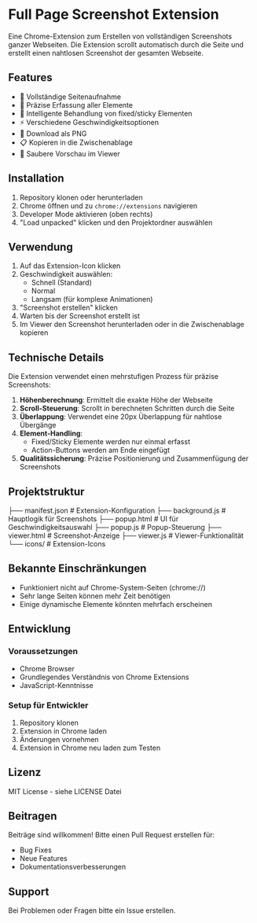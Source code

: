 # Full Page Screenshot Extension

Eine Chrome-Extension zum Erstellen von vollständigen Screenshots ganzer Webseiten. Die Extension scrollt automatisch durch die Seite und erstellt einen nahtlosen Screenshot der gesamten Webseite.

## Features

- 📸 Vollständige Seitenaufnahme
- 🎯 Präzise Erfassung aller Elemente
- 🔄 Intelligente Behandlung von fixed/sticky Elementen
- ⚡ Verschiedene Geschwindigkeitsoptionen
- 💾 Download als PNG
- 📋 Kopieren in die Zwischenablage
- 🎨 Saubere Vorschau im Viewer

## Installation

1. Repository klonen oder herunterladen
2. Chrome öffnen und zu `chrome://extensions` navigieren
3. Developer Mode aktivieren (oben rechts)
4. "Load unpacked" klicken und den Projektordner auswählen

## Verwendung

1. Auf das Extension-Icon klicken
2. Geschwindigkeit auswählen:
   - Schnell (Standard)
   - Normal
   - Langsam (für komplexe Animationen)
3. "Screenshot erstellen" klicken
4. Warten bis der Screenshot erstellt ist
5. Im Viewer den Screenshot herunterladen oder in die Zwischenablage kopieren

## Technische Details

Die Extension verwendet einen mehrstufigen Prozess für präzise Screenshots:

1. **Höhenberechnung**: Ermittelt die exakte Höhe der Webseite
2. **Scroll-Steuerung**: Scrollt in berechneten Schritten durch die Seite
3. **Überlappung**: Verwendet eine 20px Überlappung für nahtlose Übergänge
4. **Element-Handling**:
   - Fixed/Sticky Elemente werden nur einmal erfasst
   - Action-Buttons werden am Ende eingefügt
5. **Qualitätssicherung**: Präzise Positionierung und Zusammenfügung der Screenshots

## Projektstruktur

├── manifest.json # Extension-Konfiguration
├── background.js # Hauptlogik für Screenshots
├── popup.html # UI für Geschwindigkeitsauswahl
├── popup.js # Popup-Steuerung
├── viewer.html # Screenshot-Anzeige
├── viewer.js # Viewer-Funktionalität
└── icons/ # Extension-Icons

## Bekannte Einschränkungen

- Funktioniert nicht auf Chrome-System-Seiten (chrome://)
- Sehr lange Seiten können mehr Zeit benötigen
- Einige dynamische Elemente könnten mehrfach erscheinen

## Entwicklung

### Voraussetzungen

- Chrome Browser
- Grundlegendes Verständnis von Chrome Extensions
- JavaScript-Kenntnisse

### Setup für Entwickler

1. Repository klonen
2. Extension in Chrome laden
3. Änderungen vornehmen
4. Extension in Chrome neu laden zum Testen

## Lizenz

MIT License - siehe LICENSE Datei

## Beitragen

Beiträge sind willkommen! Bitte einen Pull Request erstellen für:

- Bug Fixes
- Neue Features
- Dokumentationsverbesserungen

## Support

Bei Problemen oder Fragen bitte ein Issue erstellen.
